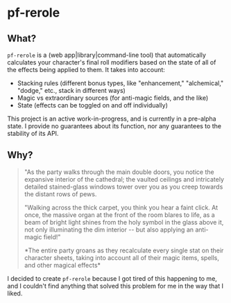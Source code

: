 # pf-rerole

## What?

`pf-rerole` is a (web app|library|command-line tool) that automatically calculates your character's final roll modifiers based on the state of all of the effects being applied to them. It takes into account:

* Stacking rules (different bonus types, like "enhancement," "alchemical," "dodge," etc., stack in different ways)
* Magic vs extraordinary sources (for anti-magic fields, and the like)
* State (effects can be toggled on and off individually)

This project is an active work-in-progress, and is currently in a pre-alpha state. I provide no guarantees about its function, nor any guarantees to the stability of its API.

## Why?

> "As the party walks through the main double doors, you notice the expansive interior of the cathedral; the vaulted ceilings and intricately detailed stained-glass windows tower over you as you creep towards the distant rows of pews.
>
> "Walking across the thick carpet, you think you hear a faint click. At once, the massive organ at the front of the room blares to life, as a beam of bright light shines from the holy symbol in the glass above it, not only illuminating the dim interior -- but also applying an anti-magic field!"
>
> \*The entire party groans as they recalculate every single stat on their character sheets, taking into account all of their magic items, spells, and other magical effects\*

I decided to create `pf-rerole` because I got tired of this happening to me, and I couldn't find anything that solved this problem for me in the way that I liked.
